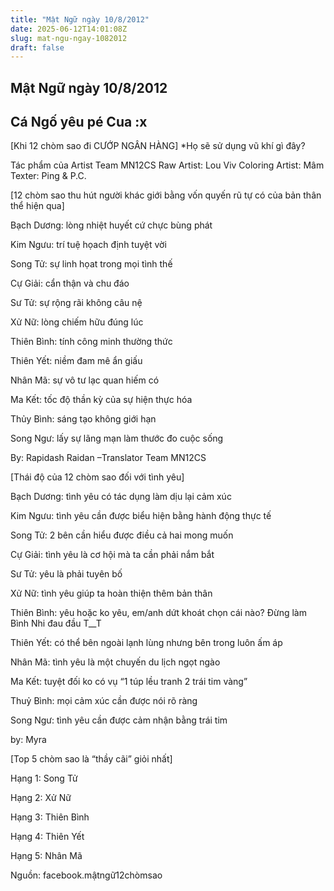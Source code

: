 ```yaml
---
title: "Mật Ngữ ngày 10/8/2012"
date: 2025-06-12T14:01:08Z
slug: mat-ngu-ngay-1082012
draft: false
---
```


## Mật Ngữ ngày 10/8/2012

## Cá Ngố yêu pé Cua :x

[Khi 12 chòm sao đi CƯỚP NGÂN HÀNG]
 *Họ sẽ sử dụng vũ khí gì đây?
 
Tác phẩm của Artist Team MN12CS
 Raw Artist: Lou Viv
 Coloring Artist: Mâm
 Texter: Ping & P.C.
 

 
 
 
[12 chòm sao thu hút người khác giới bằng vốn quyến rũ tự có của bản thân thể hiện qua]
 

 
 Bạch Dương: lòng nhiệt huyết cứ chực bùng phát

 Kim Ngưu: trí tuệ họach định tuyệt vời

 Song Tử: sự linh họat trong mọi tình thế

 Cự Giải: cẩn thận và chu đáo

 Sư Tử: sự rộng rãi không câu nệ

 Xử Nữ: lòng chiếm hữu đúng lúc

 Thiên Bình: tính công minh thường thức

 Thiên Yết: niềm đam mê ẩn giấu

 Nhân Mã: sự vô tư lạc quan hiếm có

 Ma Kết: tốc độ thần kỳ của sự hiện thực hóa

 Thủy Bình: sáng tạo không giới hạn

 Song Ngư: lấy sự lãng mạn làm thước đo cuộc sống

 By: Rapidash Raidan –Translator Team MN12CS
 
 
 
[Thái độ của 12 chòm sao đối với tình yêu]
 

 
 Bạch Dương: tình yêu có tác dụng làm dịu lại cảm xúc

 Kim Ngưu: tình yêu cần được biểu hiện bằng hành động thực tế

 Song Tử: 2 bên cần hiểu được điều cả hai mong muốn

 Cự Giải: tình yêu là cơ hội mà ta cần phải nắm bắt

 Sư Tử: yêu là phải tuyên bố

 Xử Nữ: tình yêu giúp ta hoàn thiện thêm bản thân

 Thiên Bình: yêu hoặc ko yêu, em/anh dứt khoát chọn cái nào? Đừng làm Bình Nhi đau đầu T__T

 Thiên Yết: có thể bên ngoài lạnh lùng nhưng bên trong luôn ấm áp

 Nhân Mã: tình yêu là một chuyến du lịch ngọt ngào

 Ma Kết: tuyệt đối ko có vụ “1 túp lều tranh 2 trái tim vàng”

 Thuỷ Bình: mọi cảm xúc cần được nói rõ ràng

 Song Ngư: tình yêu cần được cảm nhận bằng trái tim

 by: Myra
 
 
 
[Top 5 chòm sao là “thầy cãi” giỏi nhất]
 

 
 Hạng 1: Song Tử 

 Hạng 2: Xử Nữ

 Hạng 3: Thiên Bình

 Hạng 4: Thiên Yết

 Hạng 5: Nhân Mã
 
Nguồn: facebook.mậtngữ12chòmsao